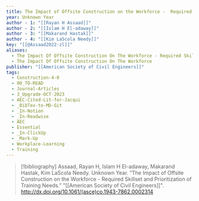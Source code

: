 ```yaml
---
title: The Impact of Offsite Construction on the Workforce -  Required Skillset and Prioritization of Training Needs
year: Unknown Year
author - 1: "[[Rayan H Assaad]]"
author - 2: "[[Islam H El-adaway]]"
author - 3: "[[Makarand Hastak]]"
author - 4: "[[Kim LaScola Needy]]"
key: "[[@Assaad2022-zl]]"
aliases:
  - The Impact Of Offsite Construction On The Workforce - Required Skillset And Prioritization Of Training Needs
  - The Impact Of Offsite Construction On The Workforce
publisher: "[[American Society of Civil Engineers]]"
tags:
  - Construction-4-0
  - 00_TO-READ
  - Journal-Articles
  - 3_Upgrade-OCT-2023
  - AEC-Cited-Lit-for-Jacqui
  - _BibTex-to-MD-Git
  - _In-Notion
  - _In-Readwise
  - AEC
  - Essential
  - _In-ClickUp
  - _Mark-Up
  - Workplace-Learning
  - Training
---
```


> [!bibliography]
> Assaad, Rayan H, Islam H El-adaway, Makarand Hastak, Kim LaScola Needy. Unknown Year. “The Impact of Offsite Construction on the Workforce -  Required Skillset and Prioritization of Training Needs.” "[[American Society of Civil Engineers]]". http://dx.doi.org/10.1061/(asce)co.1943-7862.0002314